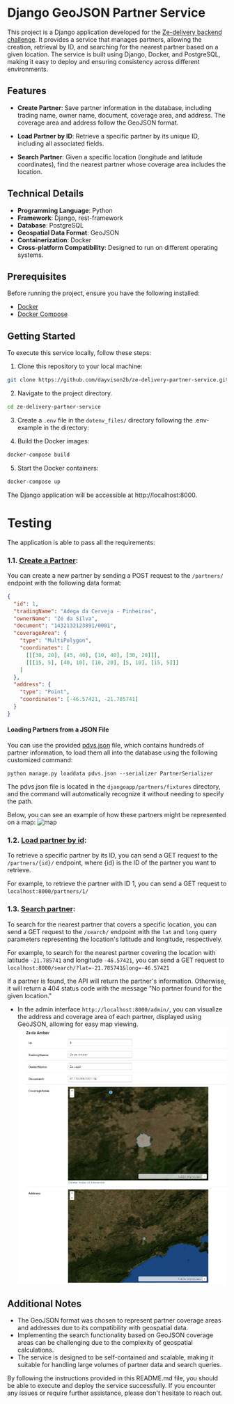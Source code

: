 # Django GeoJSON Partner Service

This project is a Django application developed for the [Ze-delivery backend challenge](https://github.com/ab-inbev-ze-company/ze-code-challenges/blob/master/backend.md#backend-challenge). It provides a service that manages partners, allowing the creation, retrieval by ID, and searching for the nearest partner based on a given location. The service is built using Django, Docker, and PostgreSQL, making it easy to deploy and ensuring consistency across different environments.

## Features

- **Create Partner**: Save partner information in the database, including trading name, owner name, document, coverage area, and address. The coverage area and address follow the GeoJSON format.

- **Load Partner by ID**: Retrieve a specific partner by its unique ID, including all associated fields.

- **Search Partner**: Given a specific location (longitude and latitude coordinates), find the nearest partner whose coverage area includes the location.

## Technical Details

- **Programming Language**: Python
- **Framework**: Django, rest-framework
- **Database**: PostgreSQL
- **Geospatial Data Format**: GeoJSON
- **Containerization**: Docker
- **Cross-platform Compatibility**: Designed to run on different operating systems.

## Prerequisites

Before running the project, ensure you have the following installed:

- [Docker](https://www.docker.com/get-started)
- [Docker Compose](https://docs.docker.com/compose/install/)

## Getting Started

To execute this service locally, follow these steps:

1. Clone this repository to your local machine:

```bash
git clone https://github.com/dayvison2b/ze-delivery-partner-service.git
```

2. Navigate to the project directory.

```bash
cd ze-delivery-partner-service
```

3. Create a `.env` file in the `dotenv_files/` directory following the .env-example in the directory:

4. Build the Docker images:

```bash
docker-compose build
```

5. Start the Docker containers:

```bash
docker-compose up
```

The Django application will be accessible at http://localhost:8000.

# Testing

The application is able to pass all the requirements:

### 1.1. [Create a Partner](https://github.com/ab-inbev-ze-company/ze-code-challenges/blob/master/backend.md#11-create-a-partner):

You can create a new partner by sending a POST request to the `/partners/` endpoint with the following data format:

```json
{
  "id": 1,
  "tradingName": "Adega da Cerveja - Pinheiros",
  "ownerName": "Zé da Silva",
  "document": "1432132123891/0001",
  "coverageArea": {
    "type": "MultiPolygon",
    "coordinates": [
      [[[30, 20], [45, 40], [10, 40], [30, 20]]],
      [[[15, 5], [40, 10], [10, 20], [5, 10], [15, 5]]]
    ]
  },
  "address": {
    "type": "Point",
    "coordinates": [-46.57421, -21.785741]
  }
}
```

#### Loading Partners from a JSON File

You can use the provided [pdvs.json](https://github.com/ab-inbev-ze-company/ze-code-challenges/blob/master/files/pdvs.json) file, which contains hundreds of partner information, to load them all into the database using the following customized command:

```
python manage.py loaddata pdvs.json --serializer PartnerSerializer
```

The pdvs.json file is located in the `djangoapp/partners/fixtures` directory, and the command will automatically recognize it without needing to specify the path.

Below, you can see an example of how these partners might be represented on a map:
![map](https://github.com/ab-inbev-ze-company/ze-code-challenges/blob/master/files/images/pdvs.png)

### 1.2. [Load partner by id](https://github.com/ab-inbev-ze-company/ze-code-challenges/blob/master/backend.md#12-load-partner-by-id):

To retrieve a specific partner by its ID, you can send a GET request to the `/partners/{id}/` endpoint, where {id} is the ID of the partner you want to retrieve.

For example, to retrieve the partner with ID 1, you can send a GET request to `localhost:8000/partners/1/`

### 1.3. [Search partner](https://github.com/ab-inbev-ze-company/ze-code-challenges/blob/master/backend.md#13-search-partner):

To search for the nearest partner that covers a specific location, you can send a GET request to the `/search/` endpoint with the `lat` and `long` query parameters representing the location's latitude and longitude, respectively.

For example, to search for the nearest partner covering the location with latitude `-21.785741` and longitude `-46.57421`, you can send a GET request to
`localhost:8000/search/?lat=-21.785741&long=-46.57421`

If a partner is found, the API will return the partner's information. Otherwise, it will return a 404 status code with the message "No partner found for the given location."

- In the admin interface `http://localhost:8000/admin/`, you can visualize the address and coverage area of each partner, displayed using GeoJSON, allowing for easy map viewing.
![Partner map](files/images/partner_map.png)

## Additional Notes

- The GeoJSON format was chosen to represent partner coverage areas and addresses due to its compatibility with geospatial data.
- Implementing the search functionality based on GeoJSON coverage areas can be challenging due to the complexity of geospatial calculations.
- The service is designed to be self-contained and scalable, making it suitable for handling large volumes of partner data and search queries.

By following the instructions provided in this README.md file, you should be able to execute and deploy the service successfully. If you encounter any issues or require further assistance, please don't hesitate to reach out.